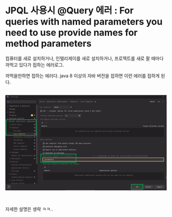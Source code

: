 # JPQL 사용시 @Query 에러 : For queries with named parameters you need to use provide names for method parameters

컴퓨터를 새로 설치하거나, 인텔리제이를 새로 설치하거나, 프로젝트를 새로 팔 때마다 까먹고 있다가 접하는 에러로그.<br>

까먹을만하면 접하는 에러다. java 8 이상의 자바 버전을 접하면 이런 에러를 접하게 된다.<br>

<br>![1](./img/1.png)

<br>

자세한 설명은 생략 ㅋㅋ..

